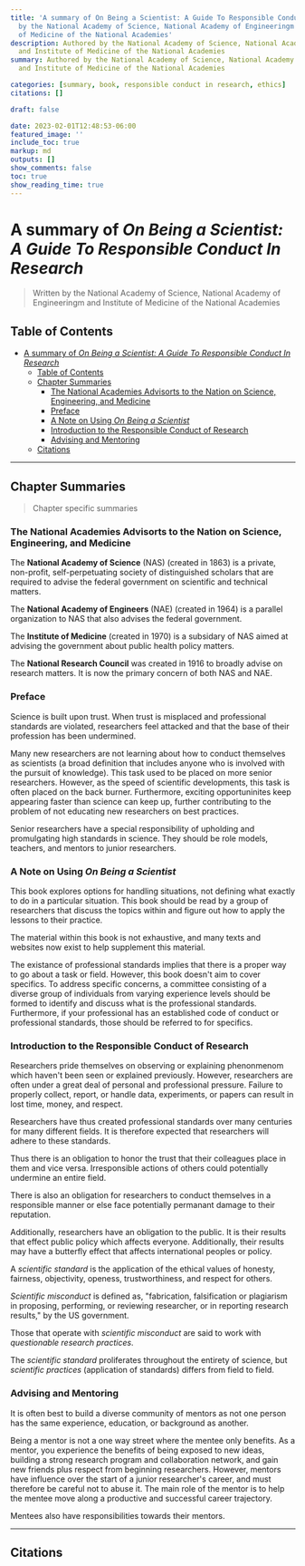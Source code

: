 ```yaml
---
title: 'A summary of On Being a Scientist: A Guide To Responsible Conduct In Research
  by the National Academy of Science, National Academy of Engineeringm and Institute
  of Medicine of the National Academies'
description: Authored by the National Academy of Science, National Academy of Engineeringm
  and Institute of Medicine of the National Academies
summary: Authored by the National Academy of Science, National Academy of Engineeringm
  and Institute of Medicine of the National Academies

categories: [summary, book, responsible conduct in research, ethics]
citations: []

draft: false

date: 2023-02-01T12:48:53-06:00
featured_image: ''
include_toc: true
markup: md
outputs: []
show_comments: false
toc: true
show_reading_time: true
---
```


# A summary of *On Being a Scientist: A Guide To Responsible Conduct In Research*

> Written by the National Academy of Science, National Academy of Engineeringm
> and Institute of Medicine of the National Academies

## Table of Contents

- [A summary of *On Being a Scientist: A Guide To Responsible Conduct In Research*](#a-summary-of-on-being-a-scientist-a-guide-to-responsible-conduct-in-research)
  - [Table of Contents](#table-of-contents)
  - [Chapter Summaries](#chapter-summaries)
    - [The National Academies Advisorts to the Nation on Science, Engineering, and Medicine](#the-national-academies-advisorts-to-the-nation-on-science-engineering-and-medicine)
    - [Preface](#preface)
    - [A Note on Using *On Being a Scientist*](#a-note-on-using-on-being-a-scientist)
    - [Introduction to the Responsible Conduct of Research](#introduction-to-the-responsible-conduct-of-research)
    - [Advising and Mentoring](#advising-and-mentoring)
  - [Citations](#citations)

______________________________________________________________________

## Chapter Summaries

> Chapter specific summaries

### The National Academies Advisorts to the Nation on Science, Engineering, and Medicine

The **National Academy of Science** (NAS) (created in 1863) is a private,
non-profit, self-perpetuating society of distinguished scholars that are
required to advise the federal government on scientific and technical matters.

The **National Academy of Engineers** (NAE) (created in 1964) is a parallel
organization to NAS that also advises the federal government.

The **Institute of Medicine** (created in 1970) is a subsidary of NAS aimed at
advising the government about public health policy matters.

The **National Research Council** was created in 1916 to broadly advise on
research matters. It is now the primary concern of both NAS and NAE.

### Preface

Science is built upon trust. When trust is misplaced and professional standards
are violated, researchers feel attacked and that the base of their profession
has been undermined.

Many new researchers are not learning about how to conduct themselves as
scientists (a broad definition that includes anyone who is involved with the
pursuit of knowledge). This task used to be placed on more senior researchers.
However, as the speed of scientific developments, this task is often placed on
the back burner. Furthermore, exciting opportuninites keep appearing faster than
science can keep up, further contributing to the problem of not educating new
researchers on best practices.

Senior researchers have a special responsibility of upholding and promulgating
high standards in science. They should be role models, teachers, and mentors to
junior researchers.

### A Note on Using *On Being a Scientist*

This book explores options for handling situations, not defining what exactly to
do in a particular situation. This book should be read by a group of researchers
that discuss the topics within and figure out how to apply the lessons to their
practice.

The material within this book is not exhaustive, and many texts and websites now
exist to help supplement this material.

The existance of professional standards implies that there is a proper way to go
about a task or field. However, this book doesn't aim to cover specifics. To
address specific concerns, a committee consisting of a diverse group of
individuals from varying experience levels should be formed to identify and
discuss what is the professional standards. Furthermore, if your professional
has an established code of conduct or professional standards, those should be
referred to for specifics.

### Introduction to the Responsible Conduct of Research

Researchers pride themselves on observing or explaining phenonmenom which
haven't been seen or explained previously. However, researchers are often under
a great deal of personal and professional pressure. Failure to properly collect,
report, or handle data, experiments, or papers can result in lost time, money,
and respect.

Researchers have thus created professional standards over many centuries for
many different fields. It is therefore expected that researchers will adhere to
these standards.

Thus there is an obligation to honor the trust that their colleagues place in
them and vice versa. Irresponsible actions of others could potentially undermine
an entire field.

There is also an obligation for researchers to conduct themselves in a
responsible manner or else face potentially permanant damage to their
reputation.

Additionally, researchers have an obligation to the public. It is their results
that effect public policy which affects everyone. Additionally, their results
may have a butterfly effect that affects international peoples or policy.

A *scientific standard* is the application of the ethical values of honesty,
fairness, objectivity, openess, trustworthiness, and respect for others.

*Scientific misconduct* is defined as, "fabrication, falsification or plagiarism
in proposing, performing, or reviewing researcher, or in reporting research
results," by the US government.

Those that operate with *scientific misconduct* are said to work with
*questionable research practices*.

The *scientific standard* proliferates throughout the entirety of science, but
*scientific practices* (application of standards) differs from field to field.

### Advising and Mentoring

It is often best to build a diverse community of mentors as not one person has
the same experience, education, or background as another.

Being a mentor is not a one way street where the mentee only benefits. As a
mentor, you experience the benefits of being exposed to new ideas, building a
strong research program and collaboration network, and gain new friends plus
respect from beginning researchers. However, mentors have influence over the
start of a junior researcher's career, and must therefore be careful not to
abuse it. The main role of the mentor is to help the mentee move along a
productive and successful career trajectory.

Mentees also have responsibilities towards their mentors.

<!-- TODO continue from page 24 -->

______________________________________________________________________

## Citations

